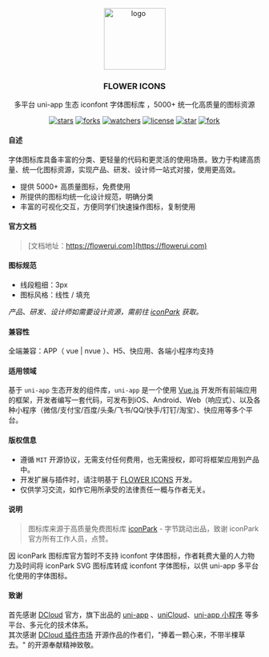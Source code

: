 <p align="center"><img alt="logo" src="https://www.flowerui.com/logo.png" width="123"></p>
<h3 align="center">FLOWER ICONS</h3>
<p align="center">多平台 uni-app 生态 iconfont 字体图标库 ，5000+ 统一化高质量的图标资源</p>
<div align="center">

[![stars](https://img.shields.io/github/stars/dengqichang/flower-ui?style=social)](https://github.com/dengqichang/flower-ui)
[![forks](https://img.shields.io/github/forks/dengqichang/flower-ui?style=social)](https://github.com/dengqichang/flower-ui)
[![watchers](https://img.shields.io/github/watchers/dengqichang/flower-ui?style=social)](https://github.com/dengqichang/flower-ui)
[![license](https://img.shields.io/github/license/dengqichang/flower-ui?style=social)](https://github.com/dengqichang/flower-ui)
[![star](https://gitee.com/dengqichang/flower-ui/badge/star.svg?theme=white)](https://gitee.com/dengqichang/flower-ui)
[![fork](https://gitee.com/dengqichang/flower-ui/badge/fork.svg?theme=white)](https://gitee.com/dengqichang/flower-ui)

</div>

#### 自述
字体图标库具备丰富的分类、更轻量的代码和更灵活的使用场景。致力于构建高质量、统一化图标资源，实现产品、研发、设计师一站式对接，使用更高效。
- 提供 5000+ 高质量图标，免费使用
- 所提供的图标均统一化设计规范，明确分类
- 丰富的可视化交互，方便同学们快速操作图标，复制使用
#### 官方文档
> [文档地址：https://flowerui.com](https://flowerui.com)
#### 图标规范
- 线段粗细：3px
- 图标风格：线性 / 填充  
  
*产品、研发、设计师如需要设计资源，需前往 [iconPark](https://iconpark.oceanengine.com) 获取。*
#### 兼容性
全端兼容：APP（ vue | nvue ）、H5、快应用、各端小程序均支持
#### 适用领域
基于 `uni-app` 生态开发的组件库，`uni-app` 是一个使用 [Vue.js](https://vuejs.org/) 开发所有前端应用的框架，开发者编写一套代码，可发布到iOS、Android、Web（响应式）、以及各种小程序（微信/支付宝/百度/头条/飞书/QQ/快手/钉钉/淘宝）、快应用等多个平台。
#### 版权信息
- 遵循 `MIT` 开源协议，无需支付任何费用，也无需授权，即可将框架应用到产品中。
- 开发扩展与插件时，请注明基于 [FLOWER ICONS](https://flowerui.com/) 开发。
- 仅供学习交流，如作它用所承受的法律责任一概与作者无关。
#### 说明
> 图标库来源于高质量免费图标库 [iconPark](https://iconpark.oceanengine.com) - 字节跳动出品，致谢 iconPark 官方所有工作人员，点赞。

因 iconPark 图标库官方暂时不支持 iconfont 字体图标，作者耗费大量的人力物力及时间将 iconPark SVG 图标库转成 iconfont 字体图标，以供 uni-app 多平台化使用的字体图标。
#### 致谢
首先感谢 [DCloud](https://www.dcloud.io/) 官方，旗下出品的 [uni-app](https://uniapp.dcloud.net.cn/) 、[uniCloud](https://uniapp.dcloud.net.cn/uniCloud/)、[uni-app 小程序](https://nativesupport.dcloud.net.cn/README) 等多平台、多元化的技术体系。  
其次感谢 [DCloud 插件市场](https://ext.dcloud.net.cn/) 开源作品的作者们，"捧着一颗心来，不带半棵草去。" 的开源奉献精神致敬。